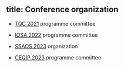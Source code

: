 title: Conference organization
---


* [TQC 2021](tqc) programme committee

* [IQSA 2022](iqsa2022) programme committee

* [SSAOS 2023](ssaos23) organization     

* [CEQIP 2023](ceqip23)  programme committee


